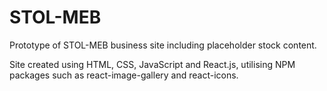 # STOL-MEB
Prototype of STOL-MEB business site including placeholder stock content.

Site created using HTML, CSS, JavaScript and React.js, utilising NPM packages such as react-image-gallery and react-icons.
